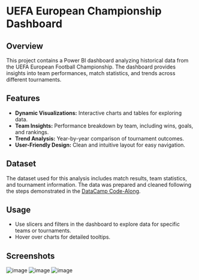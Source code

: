 # UEFA European Championship Dashboard

## Overview
This project contains a Power BI dashboard analyzing historical data from the UEFA European Football Championship. The dashboard provides insights into team performances, match statistics, and trends across different tournaments.

## Features
- **Dynamic Visualizations:** Interactive charts and tables for exploring data.
- **Team Insights:** Performance breakdown by team, including wins, goals, and rankings.
- **Trend Analysis:** Year-by-year comparison of tournament outcomes.
- **User-Friendly Design:** Clean and intuitive layout for easy navigation.

## Dataset
The dataset used for this analysis includes match results, team statistics, and tournament information. The data was prepared and cleaned following the steps demonstrated in the [DataCamp Code-Along](https://www.datacamp.com/code-along/analyzing-european-championship-soccer-data-in-power-bi).

## Usage
- Use slicers and filters in the dashboard to explore data for specific teams or tournaments.
- Hover over charts for detailed tooltips.

## Screenshots
![image](https://github.com/user-attachments/assets/ccb78f0a-e84a-48f7-9bd6-ceea4ff2d64c)
![image](https://github.com/user-attachments/assets/f3ee4705-cd11-4c82-a775-c71d825f8126)
![image](https://github.com/user-attachments/assets/90318045-2cfb-45b1-897e-15594341a1a8)

